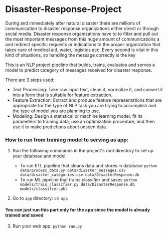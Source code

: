 # Disaster-Response-Project

During and immediately after natural disaster there are millions of communication to disaster response organizations either direct or through social media. Disaster response organizations have to to filter and pull out the most important messages from this huge amount of communications a and redirect specific requests or indications to the proper organization that takes care of medical aid, water, logistics ecc. Every second is vital in this kind of situations, so handling the message correctly is the key


This is an NLP project pipeline that builds, trains, evaluates and serves a model to predict category of messages received for disaster response.

There are 3 steps used:

- Text Processing: Take raw input text, clean it, normalize it, and convert it into a form that is suitable for feature extraction.
- Feature Extraction: Extract and produce feature representations that are appropriate for the type of NLP task you are trying to accomplish and the type of model you are planning to use.
- Modeling: Design a statistical or machine learning model, fit its parameters to training data, use an optimization procedure, and then use it to make predictions about unseen data.


### How to run from training model to serving as app:
1. Run the following commands in the project's root directory to set up your database and model.

    - To run ETL pipeline that cleans data and stores in database
        `python data/process_data.py data/disaster_messages.csv data/disaster_categories.csv data/DisasterResponse.db`
    - To run ML pipeline that trains classifier and saves
        `python models/train_classifier.py data/DisasterResponse.db models/classifier.pkl`

2. Go to `app` directory: `cd app`

#### You can just run this part only for the app since the model is already trained and saved
3. Run your web app: `python run.py`



